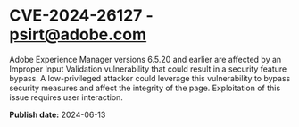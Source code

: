 # CVE-2024-26127 - psirt@adobe.com

Adobe Experience Manager versions 6.5.20 and earlier are affected by an Improper Input Validation vulnerability that could result in a security feature bypass. A low-privileged attacker could leverage this vulnerability to bypass security measures and affect the integrity of the page. Exploitation of this issue requires user interaction.

**Publish date:** 2024-06-13
